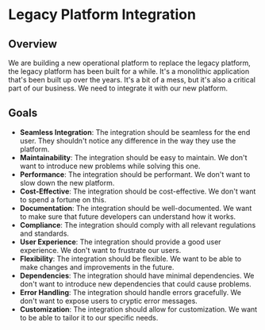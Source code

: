 # Legacy Platform Integration

## Overview

We are building a new operational platform to replace the legacy platform, the legacy platform has been built for a
while. It's a monolithic application that's been built up over
the years. It's a bit of a mess, but it's also a critical part of our business. We need to integrate it with our new
platform.

## Goals

- **Seamless Integration**: The integration should be seamless for the end user. They shouldn't notice any difference in
  the way they use the platform.
- **Maintainability**: The integration should be easy to maintain. We don't want to introduce new problems while solving
  this one.
- **Performance**: The integration should be performant. We don't want to slow down the new platform.
- **Cost-Effective**: The integration should be cost-effective. We don't want to spend a fortune on this.
- **Documentation**: The integration should be well-documented. We want to make sure that future developers can
  understand how it works.
- **Compliance**: The integration should comply with all relevant regulations and standards.
- **User Experience**: The integration should provide a good user experience. We don't want to frustrate our users.
- **Flexibility**: The integration should be flexible. We want to be able to make changes and improvements in the
  future.
- **Dependencies**: The integration should have minimal dependencies. We don't want to introduce new dependencies that
  could cause problems.
- **Error Handling**: The integration should handle errors gracefully. We don't want to expose users to cryptic error
  messages.
- **Customization**: The integration should allow for customization. We want to be able to tailor it to our specific
  needs.
